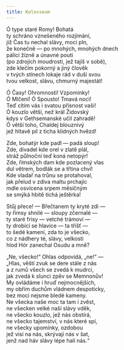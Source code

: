 ```yaml
---
title: Kolosseum
---
```


  

Ó type staré Romy! Bohatá  
ty schráno vznešeného rozjímání,  
již Čas tu nechal slávy, moci pln,  
že konečně — po mnohých, mnohých dnech  
pálící žízně a únavné pouti  
(po zdrojích moudrosti, jež tajíš v sobě),  
zde klečím pokorný a jiný člověk  
v tvých stínech lokaje rád v duši svou  
tvou velkost, slávu, chmurný majestát!

  

Ó Časy! Ohromnosti! Vzpomínky!  
Ó Mlčení! Ó Spousto! Tmavá noci!  
Teď cítím vás i svatou přísnost vaši!  
Ó kouzlo větší, než král Židovský  
kdys v Gethsemanské učil zahradě!  
Ó větší toho, Chaldej blouznivý  
jež hltavě pil z ticha klidných hvězd!

  

Zde, bohatýr kde padl — padá sloup!  
Zde, divadel kde orel v zlatě plál,  
stráž půlnoční teď koná netopýr!  
Zde, římských dam kde pozlacený vlas  
dul větrem, bodlák se a třtina chví!  
Kde vladař na trůnu se protahoval,  
jak přelud v zdiva maltu prchajíc  
mdle osvícena srpem měsíčným  
se smýká hbitě tichá ještěrka!

  

Stůj přece! — Břečtanem ty kryté zdi —  
ty řimsy shnilé — sloupy zčernalé —  
ty staré frisy — vetché trámoví —  
ty drobící se hlavice — ta tříšť —  
to šedé kamení, zda to je všecko,  
co z nádhery té, slávy, velkosti  
hlod Hór zanechal Osudu a mně?

  

„Ne, všecko!“ Ohlas odpovídá, „ne!“ —  
„Hlas, věští zvuk se dere stále z nás  
a z rumů všech se zvedá k mudrci,  
jak zvedá k slunci zpěv se Memnonův!  
My ovládáme i hruď nejmocnějších,  
my obřím duchům vládnem despoticky,  
bez moci nejsme bledé kameny.  
Ne všecka naše moc ta tam i zvěst,  
ne všecken velké naší slávy vděk,  
ne všecko kouzlo, jež nás obstírá,  
ne všecko tajemství, v nás které spí,  
ne všecky upomínky, ozdobou  
jež visí na nás, skrývají nás v šat,  
jenž nad háv slávy lépe halí nás.“
